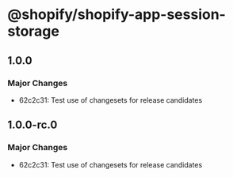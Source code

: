 # @shopify/shopify-app-session-storage

## 1.0.0

### Major Changes

- 62c2c31: Test use of changesets for release candidates

## 1.0.0-rc.0

### Major Changes

- 62c2c31: Test use of changesets for release candidates
